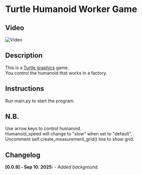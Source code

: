 # Turtle Humanoid Worker Game

## Video

![Video](video.gif)

## Description

This is a [Turtle graphics](https://docs.python.org/3/library/turtle.html)
game.<br />
You control the humanoid that works in a factory.<br />

## Instructions

Run main.py to start the program.<br />

## N.B.

Use arrow keys to control humanoid.<br />
Humanoid_speed will change to "slow" when set to "default".<br />
Uncomment self.create_measurement_grid() line to show grid.<br />

## Changelog

**[0.0.9] - Sep 10. 2025:**
_- Added background._<br />
